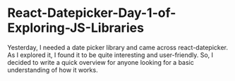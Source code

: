 # React-Datepicker-Day-1-of-Exploring-JS-Libraries
Yesterday, I needed a date picker library and came across react-datepicker. As I explored it, I found it to be quite interesting and user-friendly. So, I decided to write a quick overview for anyone looking for a basic understanding of how it works.
